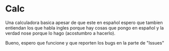 # Calc
Una calculadora basica
 apesar de que este en español espero que tambien entiendan 
 los que habla ingles porque hay cosas que pongo en español y
 la verdad nose porque lo hago (acostumbro a hacerlo).

 Bueno, espero que funcione y que reporten los bugs en la parte
 de "Issues"
